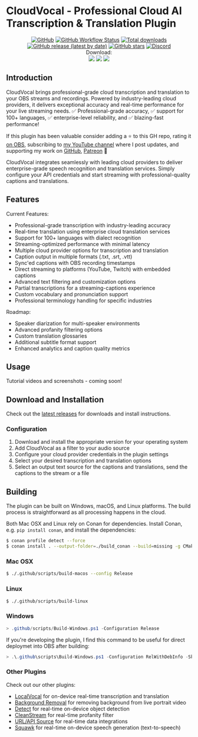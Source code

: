 # CloudVocal - Professional Cloud AI Transcription & Translation Plugin

<div align="center">

[![GitHub](https://img.shields.io/github/license/locaal-ai/cloudvocal)](https://github.com/locaal-ai/cloudvocal/blob/main/LICENSE)
[![GitHub Workflow Status](https://img.shields.io/github/actions/workflow/status/locaal-ai/cloudvocal/push.yaml)](https://github.com/locaal-ai/cloudvocal/actions/workflows/push.yaml)
[![Total downloads](https://img.shields.io/github/downloads/locaal-ai/cloudvocal/total)](https://github.com/locaal-ai/cloudvocal/releases)
[![GitHub release (latest by date)](https://img.shields.io/github/v/release/locaal-ai/cloudvocal)](https://github.com/locaal-ai/cloudvocal/releases)
[![GitHub stars](https://badgen.net/github/stars/locaal-ai/cloudvocal)](https://github.com/locaal-ai/cloudvocal/stargazers/)
[![Discord](https://img.shields.io/discord/1200229425141252116)](https://discord.gg/KbjGU2vvUz)
<br/>
Download:</br>
<a href="https://github.com/locaal-ai/cloudvocal/releases/latest/download/cloudvocal-windows-x64-Installer.exe"><img src="https://img.shields.io/badge/Windows-0078D6?style=for-the-badge&logo=windows&logoColor=white" /></a>
<a href="https://github.com/locaal-ai/cloudvocal/releases/latest/download/cloudvocal-macos-x86_64.pkg"><img src="https://img.shields.io/badge/mac-000000?style=for-the-badge" /></a>
<a href="https://github.com/locaal-ai/cloudvocal/releases/latest/download/cloudvocal-x86_64-linux-gnu.deb"><img src="https://img.shields.io/badge/Linux-FCC624?style=for-the-badge&logo=linux&logoColor=black"/></a>
</div>

## Introduction

CloudVocal brings professional-grade cloud transcription and translation to your OBS streams and recordings. Powered by industry-leading cloud providers, it delivers exceptional accuracy and real-time performance for your live streaming needs. ✅ Professional-grade accuracy, ✅ support for 100+ languages, ✅ enterprise-level reliability, and ✅ blazing-fast performance!

If this plugin has been valuable consider adding a ⭐ to this GH repo, rating it [on OBS](https://obsproject.com/forum/resources/authors/royshilkrot.319842/), subscribing to [my YouTube channel](https://www.youtube.com/@royshilk) where I post updates, and supporting my work on [GitHub](https://github.com/sponsors/royshil), [Patreon](https://www.patreon.com/RoyShilkrot) 🙏

CloudVocal integrates seamlessly with leading cloud providers to deliver enterprise-grade speech recognition and translation services. Simply configure your API credentials and start streaming with professional-quality captions and translations.

## Features

Current Features:
- Professional-grade transcription with industry-leading accuracy
- Real-time translation using enterprise cloud translation services
- Support for 100+ languages with dialect recognition
- Streaming-optimized performance with minimal latency
- Multiple cloud provider options for transcription and translation
- Caption output in multiple formats (.txt, .srt, .vtt)
- Sync'ed captions with OBS recording timestamps
- Direct streaming to platforms (YouTube, Twitch) with embedded captions
- Advanced text filtering and customization options
- Partial transcriptions for a streaming-captions experience
- Custom vocabulary and pronunciation support
- Professional terminology handling for specific industries

Roadmap:
- Speaker diarization for multi-speaker environments
- Advanced profanity filtering options
- Custom translation glossaries
- Additional subtitle format support
- Enhanced analytics and caption quality metrics

## Usage

Tutorial videos and screenshots - coming soon!

## Download and Installation

Check out the [latest releases](https://github.com/locaal-ai/cloudvocal/releases) for downloads and install instructions.

### Configuration

1. Download and install the appropriate version for your operating system
1. Add CloudVocal as a filter to your audio source
1. Configure your cloud provider credentials in the plugin settings
1. Select your desired transcription and translation options
1. Select an output text source for the captions and translations, send the captions to the stream or a file

## Building

The plugin can be built on Windows, macOS, and Linux platforms. The build process is straightforward as all processing happens in the cloud.

Both Mac OSX and Linux rely on Conan for dependencies. Install Conan, e.g. `pip install conan`, and install the dependencies:
```sh
$ conan profile detect --force
$ conan install . --output-folder=./build_conan --build=missing -g CMakeDeps
```

### Mac OSX

```sh
$ ./.github/scripts/build-macos --config Release
```

### Linux

```sh
$ ./.github/scripts/build-linux
```

### Windows

```powershell
> .github/scripts/Build-Windows.ps1 -Configuration Release
```

If you're developing the plugin, I find this command to be useful for direct deploymet into OBS after building:

```powershell
> .\.github\scripts\Build-Windows.ps1 -Configuration RelWithDebInfo -SkipDeps && Copy-Item -Force -Recurse .\release\RelWithDebInfo\* "C:\Program Files\obs-studio\"
```

### Other Plugins

Check out our other plugins:
- [LocalVocal](https://github.com/locaal-ai/obs-localvocal) for on-device real-time transcription and translation
- [Background Removal](https://github.com/locaal-ai/obs-backgroundremoval) for removing background from live portrait video
- [Detect](https://github.com/locaal-ai/obs-detect) for real-time on-device object detection
- [CleanStream](https://github.com/locaal-ai/obs-cleanstream) for real-time profanity filter
- [URL/API Source](https://github.com/locaal-ai/obs-urlsource) for real-time data integrations
- [Squawk](https://github.com/locaal-ai/obs-squawk) for real-time on-device speech generation (text-to-speech)
